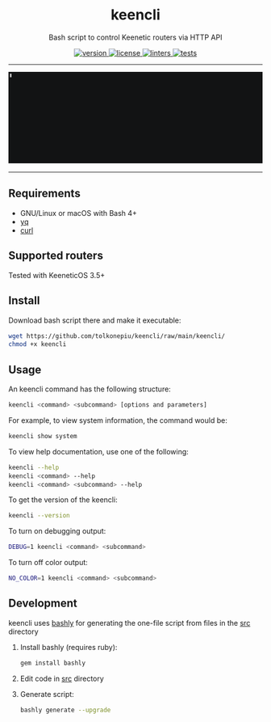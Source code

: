 <!-- markdownlint-disable -->
<div align='center'>
<!-- markdownlint-enable -->

# keencli

Bash script to control Keenetic routers via HTTP API

[
![version](https://img.shields.io/github/v/release/tolkonepiu/keencli?label=version)
](https://github.com/tolkonepiu/keencli/releases/latest)
[
![license](https://img.shields.io/github/license/tolkonepiu/keencli)
](LICENSE)
[
![linters](https://github.com/tolkonepiu/keencli/actions/workflows/linters.yml/badge.svg?branch=main)
](https://github.com/tolkonepiu/keencli/actions/workflows/linters.yml?query=branch%3Amain)
[
![tests](https://github.com/tolkonepiu/keencli/actions/workflows/tests.yml/badge.svg?branch=main)
](https://github.com/tolkonepiu/keencli/actions/workflows/tests.yml?query=branch%3Amain)

---

[![keencli](keencli.gif)](https://asciinema.org/a/612771?autoplay=1)

---

<!-- markdownlint-disable -->
</div>
<!-- markdownlint-enable -->

## Requirements

- GNU/Linux or macOS with Bash 4+
- [yq](https://mikefarah.gitbook.io/yq/)
- [curl](https://curl.se)

## Supported routers

Tested with KeeneticOS 3.5+

## Install

Download bash script there and make it executable:

```sh
wget https://github.com/tolkonepiu/keencli/raw/main/keencli/
chmod +x keencli
```

## Usage

An keencli command has the following structure:

```sh
keencli <command> <subcommand> [options and parameters]
```

For example, to view system information, the command would be:

```sh
keencli show system
```

To view help documentation, use one of the following:

```sh
keencli --help
keencli <command> --help
keencli <command> <subcommand> --help
```

To get the version of the keencli:

```sh
keencli --version
```

To turn on debugging output:

```sh
DEBUG=1 keencli <command> <subcommand>
```

To turn off color output:

```sh
NO_COLOR=1 keencli <command> <subcommand>
```

## Development

keencli uses [bashly](https://github.com/DannyBen/bashly/) for generating
the one-file script from files in the [src](src) directory

1. Install bashly (requires ruby):

   ```sh
   gem install bashly
   ```

1. Edit code in [src](src) directory

1. Generate script:

   ```sh
   bashly generate --upgrade
   ```
